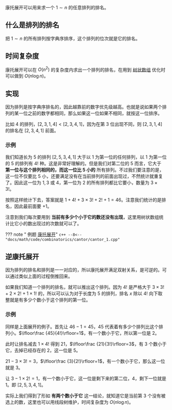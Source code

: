 康托展开可以用来求一个 $1\sim n$ 的任意排列的排名。

## 什么是排列的排名

把 $1\sim n$ 的所有排列按字典序排序，这个排列的位次就是它的排名。

## 时间复杂度

康托展开可以在 $O(n^2)$ 的复杂度内求出一个排列的排名，在用到 [树状数组](../../ds/fenwick.md) 优化时可以做到 $O(n\log n)$。

## 实现

因为排列是按字典序排名的，因此越靠前的数字优先级越高。也就是说如果两个排列的某一位之前的数字都相同，那么如果这一位如果不相同，就按这一位排序。

比如 $4$ 的排列，$[2,3,1,4]<[2,3,4,1]$，因为在第 $3$ 位出现不同，则 $[2,3,1,4]$ 的排名在 $[2,3,4,1]$ 前面。

### 示例

我们知道长为 $5$ 的排列 $[2,5,3,4,1]$ 大于以 $1$ 为第一位的任何排列，以 $1$ 为第一位的 $5$ 的排列有 $4!$ 种。这是非常好理解的。但是我们对第二位的 $5$ 而言，它大于 **第一位与这个排列相同的，而这一位比 $5$ 小的** 所有排列。不过我们要注意的是，这一位不仅要比 $5$ 小，还要满足没有在当前排列的前面出现过，不然统计就重复了。因此这一位为 $1,3$ 或 $4$，第一位为 $2$ 的所有排列都比它要小，数量为 $3\times 3!$。

按照这样统计下去，答案就是 $1+4!+3\times 3!+2!+1=46$。注意我们统计的是排名，因此最前面要 $+1$。

注意到我们每次要用到 **当前有多少个小于它的数还没有出现**，这里用树状数组统计比它小的数出现过的次数就可以了。

??? note " 例题 [康托展开](https://loj.ac/p/167)"
    ```c++
    --8<-- "docs/math/code/combinatorics/cantor/cantor_1.cpp"
    ```

## 逆康托展开

因为排列的排名和排列是一一对应的，所以康托展开满足双射关系，是可逆的。可以通过类似上面的过程倒推回来。

如果我们知道一个排列的排名，就可以推出这个排列。因为 $4!$ 是严格大于 $3\times 3!+2\times 2!+1\times 1!$ 的，所以可以认为对于长度为 $5$ 的排列，排名 $x$ 除以 $4!$ 向下取整就是有多少个数小于这个排列的第一位。

### 示例

同样是上面展开的例子。首先让 $46-1=45$，$45$ 代表着有多少个排列比这个排列小。$\lfloor\frac {45}{4!}\rfloor=1$，有一个数小于它，所以第一位是 $2$。

此时让排名减去 $1\times 4!$ 得到 $21$，$\lfloor\frac {21}{3!}\rfloor=3$，有 $3$ 个数小于它，去掉已经存在的 $2$，这一位是 $5$。

$21-3\times 3!=3$，$\lfloor\frac {3}{2!}\rfloor=1$，有一个数小于它，那么这一位就是 $3$。

让 $3-1\times 2!=1$，有一个数小于它，这一位是剩下来的第二位，$4$，剩下一位就是 $1$。即 $[2,5,3,4,1]$。

实际上我们得到了形如 **有两个数小于它** 这一结论，就知道它是当前第 $3$ 个没有被选上的数，这里也可以用线段树维护，时间复杂度为 $O(n\log n)$。
